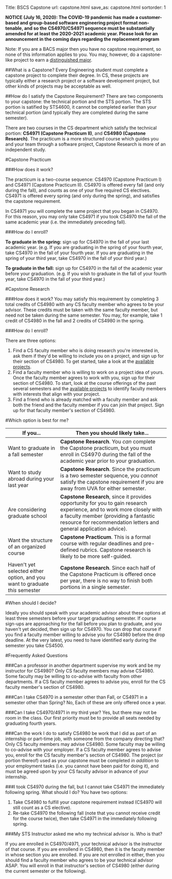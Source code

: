Title: BSCS Capstone
url: capstone.html
save_as: capstone.html
sortorder: 1

**NOTICE (July 16, 2020): The COVID-19 pandemic has made a customer-based and group-based software engineering project format non-tenable, and so the CS4970/CS4971 sequence must be substantially amended for at least the 2020-2021 academic year. Please look for an announcement in the coming days regarding the replacement program**

Note: If you are a BACS major then you have no capstone requirement, so none of this information applies to you. You may, however, do a capstone-like project to earn a [distinguished major](https://engineering.virginia.edu/departments/computer-science/academics/computer-science-undergraduate-programs/ba-computer-science#accordion67814).

##What is a Capstone?
Every Engineering student must complete a capstone project to complete their degree. In CS, these projects are typically either a research project or a software development project, but other kinds of projects may be acceptable as well. 

##How do I satisfy the Capstone Requirement?
There are two components to your capstone: the technical portion and the STS portion. The STS portion is satified by STS4600, it cannot be completed earlier than your technical portion (and typically they are completed during the same semester).

There are two courses in the CS department which satisfy the technical portion: **CS4971 (Capstone Practicum II)**, and **CS4980 (Capstone Research)**. The practicum is a more structured course which guides you and your team through a software project, Capstone Research is more of an independent study. 


#Capstone Practicum

###How does it work?

The practicum is a two-course sequence: CS4970 (Capstone Practicum I) and CS4971 (Capstone Practicum II). CS4970 is offered every fall (and only during the fall), and counts as one of your five required CS electives. CS4971 is offered every spring (and only during the spring), and satisfies the capstone requirement. 

In CS4971 you will complete the same project that you began in CS4970. For this reason, you may only take CS4971 if you took CS4970 the fall of the same academic year (i.e. the immediately preceding fall).

###How do I enroll?

**To graduate in the spring:** sign up for CS4970 in the fall of your last academic year. (e.g. If you are graduating in the spring of your fourth year, take CS4970 in the fall of your fourth year. If you are graduating in the spring of your third year, take CS4970 in the fall of your third year.)

**To graduate in the fall:** sign up for CS4970 in the fall of the academic year before your graduation. (e.g. If you wish to graduate in the fall of your fourth year, take CS4970 in the fall of your third year.)

#Capstone Research

###How does it work?
You may satisfy this requirement by completing 3 total credits of CS4980 with any CS faculty member who agrees to be your advisor. These credits must be taken with the same faculty member, but need not be taken during the same semester. You may, for example, take 1 credit of CS4980 in the fall and 2 credits of CS4980 in the spring. 


###How do I enroll?

There are three options:

1. Find a CS faculty member who is doing research you're interested in, ask them if they'd be willing to include you on a project, and sign up for their section of CS4980. To get started, take a look at the [available projects](http://research.cs.virginia.edu/).
1. Find a faculty member who is willing to work on a project idea of yours. Once the faculty member agrees to work with you, sign up for their section of CS4980. To start, look at the course offerings of the past several semesters and the [available projects](http://research.cs.virginia.edu/) to identify faculty members with interests that align with your project.
1. Find a friend who is already matched with a faculty member and ask both the friend and the faculty member if you can join that project. Sign up for that faculty member's section of CS4980.

#Which option is best for me?

|If you... |Then you should likely take...|
|--------- |---------------------------------|
|Want to graduate in a fall semester | **Capstone Research**. You *can* complete the Capstone practicum, but you must enroll in CS4970 during the fall of the academic year prior to your graduation.|
|Want to study abroad during your last year | **Capstone Research**. Since the practicum is a two semester sequence, you *cannot* satisfy the capstone requirement if you are away from UVA for either semester.|
|Are considering graduate school | **Capstone Research**, since it provides opportunity for you to gain research experience, and to work more closely with a faculty member (providing a fantastic resource for recommendation letters and general application advice).|
|Want the structure of an organized course | **Capstone Practicum**. This is a formal course with regular deadlines and pre-defined rubrics. Capstone research is likely to be more self-guided.|
|Haven't yet selected either option, and you want to graduate *this* semester | **Capstone Research**. Since each half of the Capstone Practicum is offered once per year, there is no way to finish both portions in a single semester.|

#When should I decide?

Ideally you should speak with your academic advisor about these options at least three semesters before your target graduating semester. If course sign-ups are approaching for the fall before you plan to graduate, and you haven't yet decided, then sign up for CS4970. You can drop that course if you find a faculty member willing to advise you for CS4980 before the drop deadline. At the very latest, you need to have identified early during the semester you take CS4500.

#Frequently Asked Questions

###Can a professor in another department supervise my work and be my instructor for CS4980? 
Only CS faculty members may advise CS4980. Some faculty may be willing to co-advise with faculty from other departments. If a CS faculty member agrees to advise you, enroll for the CS faculty member's section of CS4980.

###Can I take CS4970 in a semester other than Fall, or CS4971 in a semester other than Spring?
No, Each of these are only offered once a year.

###Can I take CS4970/4971 in my third year?
Yes, but there may not be room in the class. Our first priority must be to provide all seats needed by graduating fourth years.

###Can the work I do to satisfy CS4980 be work that I did as part of an internship or part-time job, with someone from the company directing that?
Only CS faculty members may advise CS4980. Some faculty may be willing to co-advise with your employer. If a CS faculty member agrees to advise you, enroll for the CS faculty member's section of CS4980. The project (or portion thereof) used as your capstone must be completed *in addition* to your employment tasks (i.e. you cannot have been paid for doing it), and must be agreed upon by your CS faculty advisor in advance of your internship.

###I took CS4970 during the fall, but I cannot take CS4971 the immediately following spring. What should I do?
You have two options:

1. Take CS4980 to fulfill your capstone requirement instead (CS4970 will still count as a CS elective).
1. Re-take CS4970 the following fall (note that you cannot receive credit for the course twice), then take CS4971 in the immediately following spring.

###My STS Instructor asked me who my technical advisor is. Who is that?

If you are enrolled in CS4970/4971, your technical advisor is the instructor of that course. If you are enrollend in CS4980, then it is the faculty member in whose section you are enrolled. If you are not enrolled in either, then you should find a faculty member who agrees to be your technical advisor ASAP. You will enroll in that instructor's section of CS4980 (either during the current semester or the following).


